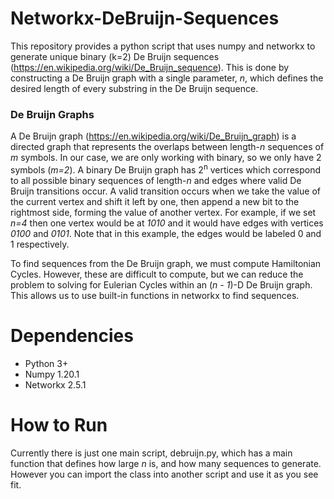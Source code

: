 # Networkx-DeBruijn-Sequences

This repository provides a python script that uses numpy and networkx to generate unique binary (k=2) De Bruijn sequences (https://en.wikipedia.org/wiki/De_Bruijn_sequence). This is done by constructing a De Bruijn graph with a single parameter, _n_, which defines the desired length of every substring in the De Bruijn sequence. 

### De Bruijn Graphs
A De Bruijn graph (https://en.wikipedia.org/wiki/De_Bruijn_graph) is a directed graph that represents the overlaps between length-_n_ sequences of _m_ symbols. In our case, we are only working with binary, so we only have 2 symbols (_m=2_). A binary De Bruijn graph has 2<sup>n</sup> vertices which correspond to all possible binary sequences of length-_n_ and edges where valid De Bruijn transitions occur. A valid transition occurs when we take the value of the current vertex and shift it left by one, then append a new bit to the rightmost side, forming the value of another vertex. For example, if we set _n=4_ then one vertex would be at _1010_ and it would have edges with vertices _0100_ and _0101_. Note that in this example, the edges would be labeled 0 and 1 respectively.

To find sequences from the De Bruijn graph, we must compute Hamiltonian Cycles. However, these are difficult to compute, but we can reduce the problem to solving for Eulerian Cycles within an (_n - 1_)-D De Bruijn graph. This allows us to use built-in functions in networkx to find sequences.

# Dependencies
* Python 3+ 
* Numpy 1.20.1
* Networkx 2.5.1

# How to Run
Currently there is just one main script, debruijn.py, which has a main function that defines how large _n_ is, and how many sequences to generate. However you can import the class into another script and use it as you see fit.